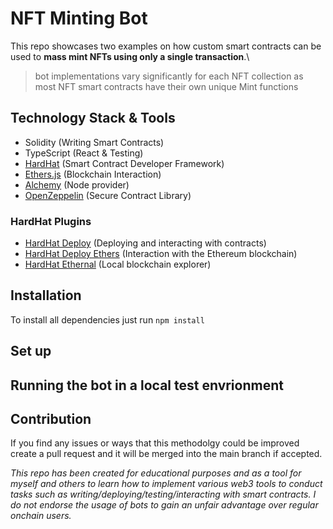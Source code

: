 # NFT Minting Bot
This repo showcases two examples on how custom smart contracts can be used to **mass mint NFTs using only a single transaction**.\
> bot implementations vary significantly for each NFT collection as most NFT smart contracts have their own unique Mint functions

## Technology Stack & Tools
- Solidity (Writing Smart Contracts)
- TypeScript (React & Testing)
- [HardHat](https://hardhat.org/getting-started/) (Smart Contract Developer Framework)
- [Ethers.js](https://docs.ethers.io/v5/getting-started/) (Blockchain Interaction)
- [Alchemy](https://docs.alchemy.com/cro/) (Node provider)
- [OpenZeppelin](https://docs.openzeppelin.com/contracts/3.x/) (Secure Contract Library)

### HardHat Plugins
- [HardHat Deploy](https://github.com/wighawag/hardhat-deploy#readme) (Deploying and interacting with contracts)
- [HardHat Deploy Ethers](https://www.npmjs.com/package/hardhat-deploy-ether) (Interaction with the Ethereum blockchain)
- [HardHat Ethernal](https://www.npmjs.com/package/hardhat-ethernal) (Local blockchain explorer)

## Installation 
To install all dependencies just run 
`
npm install
`

## Set up

## Running the bot in a local test envrionment

## Contribution
If you find any issues or ways that this methodolgy could be improved create a pull request and it will be merged into the main branch if accepted.

*This repo has been created for educational purposes and as a tool for myself and others to learn how to implement various web3 tools to conduct tasks such as writing/deploying/testing/interacting with smart contracts. I do not endorse the usage of bots to gain an unfair advantage over regular onchain users.*
